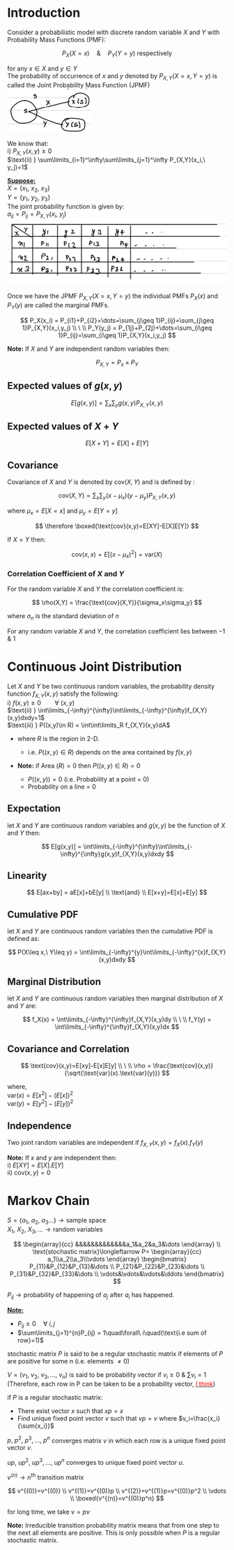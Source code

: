 # Introduction

Consider a probabilistic model with discrete random variable $X$ and $Y$ with Probability Mass Functions (PMF):

$$
P_X(X=x)\quad\&\quad P_Y(Y=y)\text{ respectively}
$$

$\text{for any }x\in X \text{ and }y\in Y$  
The probability of occurrence of $x$ and $y$ denoted by $P_{X,Y}(X=x,Y=y)$ is called the Joint Probability Mass Function (JPMF)  
![4f1376d438f89db3ee3592f95040e069.png](../../_resources/4f1376d438f89db3ee3592f95040e069.png)

$\text{We know that:}$  
$\text{i) } P_{X,Y}(x,y)\geq 0$  
$\text{ii) } \sum\limits_{i=1}^\infty\sum\limits_{j=1}^\infty P_{X,Y}(x_i,\ y_j)=1$

<u>**Suppose:**</u>  
$X=\{x_1,\ x_2,\ x_3\}$  
$Y=\{y_1,\ y_2,\ y_3\}$  
The joint probability function is given by:  
$a_{ij}=P_{ij}=P_{X,Y}(x_i,\ y_j)$  
![4beb9d29854a73e1cf0161f2b423dc36.png](../../_resources/4beb9d29854a73e1cf0161f2b423dc36.png)

Once we have the JPMF $P_{X,Y}(X=x,Y=y)$ the individual PMFs $P_X(x)$ and $P_Y(y)$ are called the marginal PMFs.

$$
P_X(x_i) = P_{i1}+P_{i2}+\dots=\sum_{j\geq 1}P_{ij}=\sum_{j\geq 1}P_{X,Y}(x_i,y_j)
\\
\
\\
P_Y(y_j) = P_{1j}+P_{2j}+\dots=\sum_{i\geq 1}P_{ij}=\sum_{i\geq 1}P_{X,Y}(x_i,y_j)
$$

**Note:** If $X$ and $Y$ are independent random variables then:

$$
P_{X,Y}=P_x\times P_Y
$$

## Expected values of $g(x,y)$

$$
E[g(x,y)] = \sum_x\sum_y g(x,y) P_{X,Y}(x,y)
$$

## Expected values of $X+Y$

$$
E[X+Y] = E[X]+E[Y]
$$

## Covariance

Covariance of $X$ and $Y$ is denoted by $\text{cov}(X,Y)$ and is defined by :

$$
\text{cov}(X,Y)=\sum_x\sum_y(x-\mu_x)(y-\mu_y)P_{X,Y}(x,y)
$$

$\text{where }\mu_x=E[X=x]\text{ and }\mu_y=E[Y=y]$

$$
\therefore \boxed{\text{cov}(x,y)=E[XY]-E[X]E[Y]}
$$

$\text{If }X=Y\text{ then:}$

$$
\text{cov}(x,x) = E[(x-\mu_x)^2] = \text{var}(X)
$$

### Correlation Coefficient of $X$ and $Y$

For the random variable $X$ and $Y$ the correlation coefficient is:

$$
\rho(X,Y) = \frac{\text{cov}(X,Y)}{\sigma_x\sigma_y}
$$

$\text{where }\sigma_n\text{ is the standard deviation of }n$

For any random variable $X$ and $Y$, the correlation coefficient lies between $-1$ & $1$ 

# Continuous Joint Distribution

Let $X$ and $Y$ be two continuous random variables, the probability density function $f_{X,Y}(x,y)$ satisfy the following:  
$\text{i) }f(x,y)\geq0\qquad\forall\ (x,y)$  
$\text{ii) } \int\limits_{-\infty}^{\infty}\int\limits_{-\infty}^{\infty}f_{X,Y}(x,y)dxdy=1$  
$\text{iii) } P((x,y)\in R) = \int\int\limits_R f_{X,Y}(x,y)dA$

- where $R$ is the region in 2-D.
    
    - i.e. $P((x,y)\in R)$ depends on the area contained by $f(x,y)$
- **Note:** if Area $(R)=0$ then $P((x,y)\in R)=0$
    
    - $P((x,y)) = 0$ (i.e. Probability at a point = 0)
    - Probability on a line = 0

## Expectation

let $X$ and $Y$ are continuous random variables and $g(x,y)$ be the function of $X$ and $Y$ then:

$$
E[g(x,y)] = \int\limits_{-\infty}^{\infty}\int\limits_{-\infty}^{\infty}g(x,y)f_{X,Y}(x,y)dxdy
$$

## Linearity

$$
E[ax+by] = aE[x]+bE[y]
\\
\text{and}
\\
E[x+y]=E[x]+E[y]
$$

## Cumulative PDF

let $X$ and $Y$ are continuous random variables then the cumulative PDF is defined as:

$$
P(X\leq x,\ Y\leq y) = \int\limits_{-\infty}^{y}\int\limits_{-\infty}^{x}f_{X,Y}(x,y)dxdy
$$

## Marginal Distribution

let $X$ and $Y$ are continuous random variables then marginal distribution of $X$ and $Y$ are:

$$
f_X(x) = \int\limits_{-\infty}^{\infty}f_{X,Y}(x,y)dy
\\
\
\\
f_Y(y) = \int\limits_{-\infty}^{\infty}f_{X,Y}(x,y)dx
$$

## Covariance and Correlation

$$
\text{cov}(x,y)=E[xy]-E[x]E[y]
\\
\
\\
\rho = \frac{\text{cov}(x,y)}{\sqrt{\text{var}(x).\text{var}(y)}}
$$

where,  
$\text{var}(x)=E[x^2]-(E[x])^2$  
$\text{var}(y)=E[y^2]-(E[y])^2$

## Independence

Two joint random variables are independent if $f_{X,Y}(x,y) = f_X(x).f_Y(y)$

**Note:** If $x$ and $y$ are independent then:  
$\text{i) }E[XY]=E[X].E[Y]$  
$\text{ii) cov}(x,y)=0$

# Markov Chain

$S=\{a_1,\ a_2,\ a_3\dots\}\longrightarrow\text{sample space}$  
$X_1,\ X_2,\ X_3,\dots\longrightarrow\text{random variables}$

$$
\begin{array}{cc}
&&&&&&&&&&&&&a_1&a_2&a_3&\dots
\end{array}
\\
\text{stochastic matrix}\longleftarrow P=
\begin{array}{cc}
a_1\\a_2\\a_3\\\vdots
\end{array}
\begin{bmatrix}
P_{11}&P_{12}&P_{13}&\dots
\\
P_{21}&P_{22}&P_{23}&\dots
\\
P_{31}&P_{32}&P_{33}&\dots
\\
\vdots&\vdots&\vdots&\ddots
\end{bmatrix}
$$

$P_{ij}\longrightarrow\text{probability of happening of }a_j\text{ after }a_i\text{ has happened.}$

<u>**Note:**</u>

- $P_{ij}\geq 0\quad \forall\ i,j$
- $\sum\limits_{j=1}^{n}P_{ij} = 1\quad\forall\ i\quad(\text{i.e sum of row}=1)$

stochastic matrix $P$ is said to be a regular stochastic matrix if elements of $P$ are positive for some $n$ (i.e. elements $\neq0$)

$V=(v_1,\ v_2,\ v_3,\dots,\ v_n)$ is said to be probability vector if $v_i\geq0\ \& \ \sum v_i=1$  
(Therefore, each row in P can be taken to be a probability vector, <u><span style="color: red;">I think</span></u>)

if $P$ is a regular stochastic matrix:

- There exist vector $x$ such that $xp=x$
- Find unique fixed point vector $v$ such that $vp=v$ where $v_i=\frac{x_i}{\sum{x_i}}$

$p,\ p^2,\ p^3,\dots,\ p^n$ converges matrix $v$ in which each row is a unique fixed point vector $v$.

$up,\ up^2,\ up^3,\dots,\ up^n$ converges to unique fixed point vector $u$.

$v^{(n)}\longrightarrow n^\text{th}\text{ transition matrix}$

$$
v^{(0)}=v^{(0)}
\\
v^{(1)}=v^{(0)}p
\\
v^{(2)}=v^{(1)}p=v^{(0)}p^2
\\
\vdots
\\
\boxed{v^{(n)}=v^{(0)}p^n}
$$

for long time, we take $v=pv$

**Note:** Irreducible transition probability matrix means that from one step to the next all elements are positive. This is only possible when $P$ is a regular stochastic matrix.